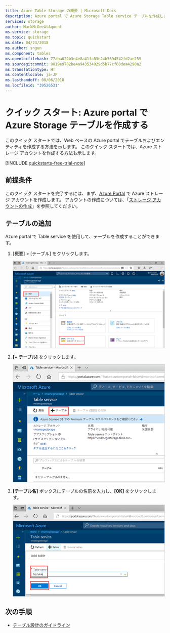 ```yaml
---
title: Azure Table Storage の概要 | Microsoft Docs
description: Azure portal で Azure Storage Table service テーブルを作成します。
services: storage
author: MarkMcGeeAtAquent
ms.service: storage
ms.topic: quickstart
ms.date: 04/23/2018
ms.author: sngun
ms.component: tables
ms.openlocfilehash: 77aba022b3e4e8a41fa83e24b5694542fd2ae259
ms.sourcegitcommit: 9819e9782be4a943534829d5b77cf60dea4290a2
ms.translationtype: HT
ms.contentlocale: ja-JP
ms.lasthandoff: 08/06/2018
ms.locfileid: "39526531"
---
```

# <a name="quickstart-create-an-azure-storage-table-in-the-azure-portal"></a>クイック スタート: Azure portal で Azure Storage テーブルを作成する 

このクイック スタートでは、Web ベースの Azure portal でテーブルおよびエンティティを作成する方法を示します。 このクイック スタートでは、Azure ストレージ アカウントを作成する方法も示します。

[!INCLUDE [quickstarts-free-trial-note](../../../includes/quickstarts-free-trial-note.md)]

## <a name="prerequisites"></a>前提条件

このクイック スタートを完了するには、まず、[Azure Portal](https://portal.azure.com/#create/Microsoft.StorageAccount-ARM) で Azure ストレージ アカウントを作成します。 アカウントの作成については、「[ストレージ アカウントの作成](../common/storage-quickstart-create-account.md)」を参照してください。

## <a name="add-a-table"></a>テーブルの追加

Azure portal で Table service を使用して、テーブルを作成することができます。

1. [概要] > [テーブル] をクリックします。

   ![Azure ポータル](media/table-storage-quickstart-portal/table-storage-quickstart-01.png)

2. **[+ テーブル]** をクリックします。

   ![Azure ポータル](media/table-storage-quickstart-portal/table-storage-quickstart-02.png)

3. **[テーブル名]** ボックスにテーブルの名前を入力し、**[OK]** をクリックします。 

   ![Azure ポータル](media/table-storage-quickstart-portal/table-storage-quickstart-03.png)

## <a name="next-steps"></a>次の手順

- [テーブル設計のガイドライン](table-storage-design-guidelines.md)